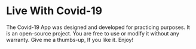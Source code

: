 # Live With Covid-19
The Covid-19 App was designed and developed for practicing purposes. It is an open-source project. You are free to use or modify it without any warranty. Give me a thumbs-up, If you like it. Enjoy!
